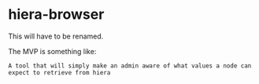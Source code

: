 # hiera-browser

This will have to be renamed.

The MVP is something like:

```
A tool that will simply make an admin aware of what values a node can expect to retrieve from hiera
```
